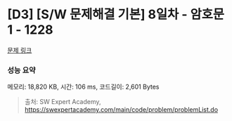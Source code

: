 # [D3] [S/W 문제해결 기본] 8일차 - 암호문1 - 1228 

[문제 링크](https://swexpertacademy.com/main/code/problem/problemDetail.do?contestProbId=AV14w-rKAHACFAYD) 

### 성능 요약

메모리: 18,820 KB, 시간: 106 ms, 코드길이: 2,601 Bytes



> 출처: SW Expert Academy, https://swexpertacademy.com/main/code/problem/problemList.do